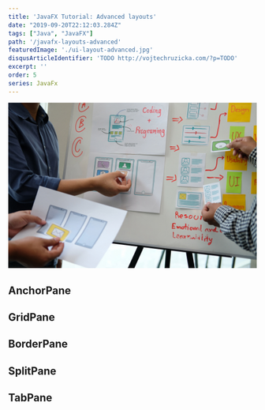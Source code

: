 ```yaml
---
title: 'JavaFX Tutorial: Advanced layouts'
date: "2019-09-20T22:12:03.284Z"
tags: ["Java", "JavaFX"]
path: '/javafx-layouts-advanced'
featuredImage: './ui-layout-advanced.jpg'
disqusArticleIdentifier: 'TODO http://vojtechruzicka.com/?p=TODO'
excerpt: ''
order: 5
series: JavaFx
---
```


![JavaFX Advanced Layouts](ui-layout-advanced.jpg)

## AnchorPane

## GridPane

## BorderPane

## SplitPane

## TabPane